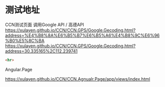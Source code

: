 ﻿# 测试地址
CCN测试页面 调用Google API / 高德API 
https://xulayen.github.io/CCN/CCN.GPS/Google.Gecoding.html?address=%E4%B8%8A%E6%B5%B7%E6%B5%A6%E4%B8%9C%E6%96%B0%E5%8C%BA
https://xulayen.github.io/CCN/CCN.GPS/Google.Gecoding.html?address=30.335165%2C112.239741

```html
<hr>
```

Angular.Page

https://xulayen.github.io/CCN/CCN.Agnualr.Page/app/views/index.html
